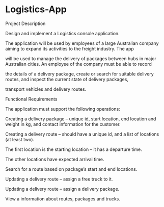 # Logistics-App
Project Description

Design and implement a Logistics console application.

The application will be used by employees of a large Australian company aiming to expand its activities to the freight industry. The app

 will be used to manage the delivery of packages between hubs in major Australian cities. An employee of the company must be able to record 

the details of a delivery package, create or search for suitable delivery routes, and inspect the current state of delivery packages, 

transport vehicles and delivery routes. 

Functional Requirements

The application must support the following operations:

Creating a delivery package – unique id, start location, end location and weight in kg, and contact information for the customer.

Creating a delivery route – should have a unique id, and a list of locations (at least two).

The first location is the starting location – it has a departure time.

The other locations have expected arrival time.

Search for a route based on package’s start and end locations.

Updating a delivery route – assign a free truck to it.

Updating a delivery route – assign a delivery package.

View a information about routes, packages and trucks.
